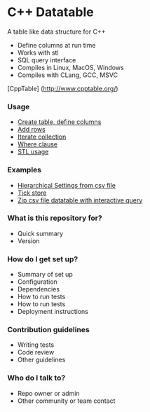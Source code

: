 # C++ Datatable #

A table like data structure for C++
* Define columns at run time
* Works with stl
* SQL query interface
* Compiles in Linux, MacOS, Windows
* Compiles with CLang, GCC, MSVC

[CppTable] (http://www.cpptable.org/)

### Usage ###
* [Create table, define columns](CreateTable.md)
* [Add rows](PopulateRows.md)
* [Iterate collection](Iterate.md)
* [Where clause](Where.md)
* [STL usage](STLUsage.md)

### Examples ###
* [Hierarchical Settings from csv file](datatable/examples/servicesettings)
* [Tick store](datatable/examples/tickstore)
* [Zip csv file datatable with interactive query](datatable/examples/zipdb)

### What is this repository for? ###

* Quick summary
* Version

### How do I get set up? ###

* Summary of set up
* Configuration
* Dependencies
* How to run tests
* How to run tests
* Deployment instructions

### Contribution guidelines ###

* Writing tests
* Code review
* Other guidelines

### Who do I talk to? ###

* Repo owner or admin
* Other community or team contact
